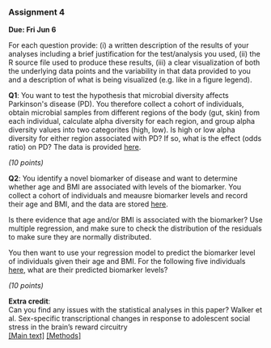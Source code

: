 ### Assignment 4

**Due:  Fri Jun 6**

For each question provide: (i) a written description of the results of your analyses including a brief justification for the test/analysis you used, (ii) the R source file used to produce these results, (iii) a clear visualization of both the underlying data points and the variability in that data provided to you and a description of what is being visualized (e.g. like in a figure legend).

**Q1**: You want to test the hypothesis that microbial diversity affects Parkinson's disease (PD).  You therefore collect a cohort of individuals, obtain microbial samples from different regions of the body (gut, skin) from each individual, calculate alpha diversity for each region, and group alpha diversity values into two categorites (high, low).  Is high or low alpha diversity for either region associated with PD?  If so, what is the effect (odds ratio) on PD?  The data is provided <a href="https://docs.google.com/spreadsheets/d/1OoJU_OAdtQR94XickCSbPJFR_J7KSHCv2rwtQrQ7uto/edit?usp=sharing">here</a>.

*(10 points)*

**Q2**: You identify a novel biomarker of disease and want to determine whether age and BMI are associated with levels of the biomarker. You collect a cohort of individuals and meausre biomarker levels and record their age and BMI, and the data are stored <a href="https://docs.google.com/spreadsheets/d/1qzQ9ASNdKqm9ItPS63lDtoY1jX8jehxel17yaj97BfU/edit?usp=sharing">here</a>.

Is there evidence that age and/or BMI is associated with the biomarker?  Use multiple regression, and make sure to check the distribution of the residuals to make sure they are normally distributed.  

You then want to use your regression model to predict the biomarker level of individuals given their age and BMI.  For the following five individuals <a href="https://docs.google.com/spreadsheets/d/1ls3y_Wl5irZb0coiWAtOnY9NdN2382rr6qT13nLjp2U/edit?usp=sharing">here</a>, what are their predicted biomarker levels?          

*(10 points)* 

**Extra credit**:  
Can you find any issues with the statistical analyses in this paper?  Walker et al.  Sex-specific transcriptional changes in response to adolescent social stress in the brain’s reward circuitry  
<a href="https://www.gaultonlab.org/1-s2.0-S0006322321010684-main.pdf">[Main text]</a>
<a href="https://www.gaultonlab.org/1-s2.0-S0006322321010684-mmc1.pdf">[Methods]</a>
